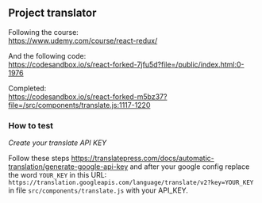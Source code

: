 ## Project translator

Following the course:  
https://www.udemy.com/course/react-redux/

And the following code:  
https://codesandbox.io/s/react-forked-7jfu5d?file=/public/index.html:0-1976

Completed:  
https://codesandbox.io/s/react-forked-m5bz37?file=/src/components/translate.js:1117-1220

### How to test

_Create your translate API KEY_

Follow these steps https://translatepress.com/docs/automatic-translation/generate-google-api-key and after your google config replace the word `YOUR_KEY` in this URL: `https://translation.googleapis.com/language/translate/v2?key=YOUR_KEY` in file
`src/components/translate.js` with your API_KEY.
